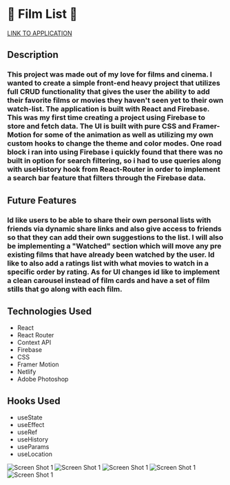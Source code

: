 # 🎥 Film List 🎥

[LINK TO APPLICATION](https://filmlist-project.netlify.app/)


## Description

### This project was made out of my love for films and cinema. I wanted to create a simple front-end heavy project that utilizes full CRUD functionality that gives the user the ability to add their favorite films or movies they haven't seen yet to their own watch-list. The application is built with React and Firebase. This was my first time creating a project using Firebase to store and fetch data. The UI is built with pure CSS and Framer-Motion for some of the animation as well as utilizing my own custom hooks to change the theme and color modes. One road block i ran into using Firebase i quickly found that there was no built in option for search filtering, so i had to use queries along with useHistory hook from React-Router in order to implement a search bar feature that filters through the Firebase data.

## Future Features

### Id like users to be able to share their own personal lists with friends via dynamic share links and also give access to friends so that they can add their own suggestions to the list. I will also be implementing a "Watched" section which will move any pre existing films that have already been watched by the user. Id like to also add a ratings list with what movies to watch in a specific order by rating. As for UI changes id like to implement a clean carousel instead of film cards and have a set of film stills that go along with each film.

## Technologies Used

- React
- React Router
- Context API
- Firebase
- CSS
- Framer Motion
- Netlify
- Adobe Photoshop

## Hooks Used
- useState
- useEffect
- useRef
- useHistory
- useParams
- useLocation



<img  alt="Screen Shot 1" src="https://i.ibb.co/8bVRydg/screenshot1.png">
<img  alt="Screen Shot 1" src="https://i.ibb.co/cbgsRFW/screenshot2.png">
<img  alt="Screen Shot 1" src="https://i.ibb.co/ZJ3tMD6/screenshot3.png">
<img  alt="Screen Shot 1" src="https://i.ibb.co/nQ9MDrg/screenshot4.png">
<img  alt="Screen Shot 1" src="https://i.ibb.co/X2ZTq2K/screenshot5.png">
